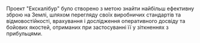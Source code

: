 Проект "Екскалібур" було створено з метою знайти найбільш ефективну
зброю на Землі, шляхом перегляду своїх виробничих стандартів та
відмовостійкості, врахування і дослідження оперативного досвіду та
бойових якостей, отриманих при застосуванні її у зіткненнях з
прибульцями.